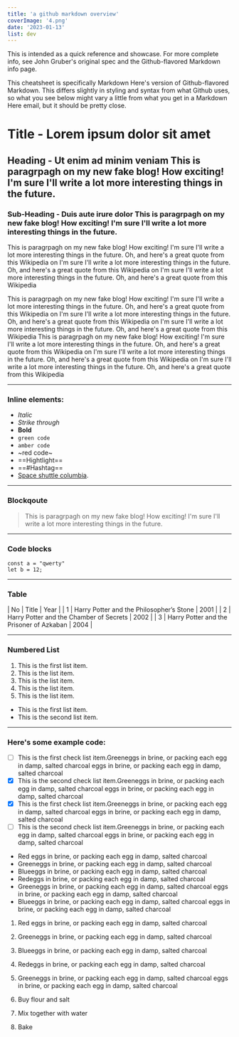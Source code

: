 ```yaml
---
title: 'a github markdown overview'
coverImage: '4.png'
date: '2023-01-13'
list: dev
---
```


This is intended as a quick reference and showcase. For more complete info, see John Gruber's original spec and the Github-flavored Markdown info page.

This cheatsheet is specifically Markdown Here's version of Github-flavored Markdown. This differs slightly in styling and syntax from what Github uses, so what you see below might vary a little from what you get in a Markdown Here email, but it should be pretty close.

# Title - Lorem ipsum dolor sit amet
## Heading - Ut enim ad minim veniam This is paragrpagh on my new fake blog! How exciting! I'm sure I'll write a lot more interesting things in the future.
### Sub-Heading - Duis aute irure dolor This is paragrpagh on my new fake blog! How exciting! I'm sure I'll write a lot more interesting things in the future.
This is paragrpagh on my new fake blog! How exciting! I'm sure I'll write a lot more interesting things in the future. Oh, and here's a great quote from this Wikipedia on I'm sure I'll write a lot more interesting things in the future. Oh, and here's a great quote from this Wikipedia on I'm sure I'll write a lot more interesting things in the future. Oh, and here's a great quote from this Wikipedia

This is paragrpagh on my new fake blog! How exciting! I'm sure I'll write a lot more interesting things in the future. Oh, and here's a great quote from this Wikipedia on I'm sure I'll write a lot more interesting things in the future. Oh, and here's a great quote from this Wikipedia on I'm sure I'll write a lot more interesting things in the future. Oh, and here's a great quote from this Wikipedia
This is paragrpagh on my new fake blog! How exciting! I'm sure I'll write a lot more interesting things in the future. Oh, and here's a great quote from this Wikipedia on I'm sure I'll write a lot more interesting things in the future. Oh, and here's a great quote from this Wikipedia on I'm sure I'll write a lot more interesting things in the future. Oh, and here's a great quote from this Wikipedia

---

### Inline elements:
- *Italic*
- _Strike through_
- **Bold**
- `green code` 
- ``amber code``
- ~red code~
- ==Hightlight==
- ==#Hashtag==
- [Space shuttle columbia](https://en.wikipedia.org/wiki/Space_Shuttle_Columbia_disaster).

---

### Blockqoute
> This is paragrpagh on my new fake blog! How exciting! I'm sure I'll write a lot more interesting things in the future.

---

### Code blocks
```
const a = "qwerty"
let b = 12;
```

---

### Table
| No | Title | Year |
| 1 | Harry Potter and the Philosopher’s Stone | 2001 |
| 2 | Harry Potter and the Chamber of Secrets  | 2002 |
| 3 | Harry Potter and the Prisoner of Azkaban | 2004 |

---

### Numbered List
1. This is the first list item.
2. This is the list item.
2. This is the list item.
2. This is the list item.
2. This is the list item.

- This is the first list item.
- This is the second list item.

--- 

### Here's some example code:
-[ ] This is the first check list item.Greeneggs in brine, or packing each egg in damp, salted charcoal eggs in brine, or packing each egg in damp, salted charcoal
-[x] This is the second check list item.Greeneggs in brine, or packing each egg in damp, salted charcoal eggs in brine, or packing each egg in damp, salted charcoal
-[x] This is the first check list item.Greeneggs in brine, or packing each egg in damp, salted charcoal eggs in brine, or packing each egg in damp, salted charcoal
-[ ] This is the second check list item.Greeneggs in brine, or packing each egg in damp, salted charcoal eggs in brine, or packing each egg in damp, salted charcoal

- Red eggs in brine, or packing each egg in damp, salted charcoal
- Greeneggs in brine, or packing each egg in damp, salted charcoal
- Blueeggs in brine, or packing each egg in damp, salted charcoal
- Redeggs in brine, or packing each egg in damp, salted charcoal
- Greeneggs in brine, or packing each egg in damp, salted charcoal eggs in brine, or packing each egg in damp, salted charcoal
- Blueeggs in brine, or packing each egg in damp, salted charcoal eggs in brine, or packing each egg in damp, salted charcoal

1. Red eggs in brine, or packing each egg in damp, salted charcoal
1. Greeneggs in brine, or packing each egg in damp, salted charcoal
1. Blueeggs in brine, or packing each egg in damp, salted charcoal
1. Redeggs in brine, or packing each egg in damp, salted charcoal
1. Greeneggs in brine, or packing each egg in damp, salted charcoal eggs in brine, or packing each egg in damp, salted charcoal

1. Buy flour and salt
1. Mix together with water
1. Bake